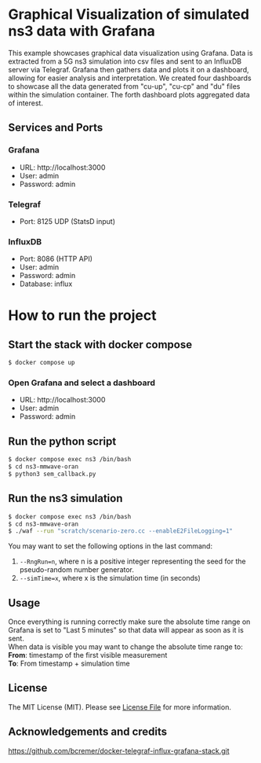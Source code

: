 # Graphical Visualization of simulated ns3 data with Grafana

This example showcases graphical data visualization using Grafana. Data is extracted from a 5G ns3 simulation into csv files and sent to an InfluxDB server via Telegraf. Grafana then gathers data and plots it on a dashboard, allowing for easier analysis and interpretation. We created four dashboards to showcase all the data generated from "cu-up", "cu-cp" and "du" files within the simulation container. The forth dashboard plots aggregated data of interest.  

## Services and Ports

### Grafana
- URL: http://localhost:3000 
- User: admin 
- Password: admin 

### Telegraf
- Port: 8125 UDP (StatsD input)

### InfluxDB
- Port: 8086 (HTTP API)
- User: admin 
- Password: admin 
- Database: influx

# How to run the project

## Start the stack with docker compose

```bash
$ docker compose up
```

### Open Grafana and select a dashboard
- URL: http://localhost:3000 
- User: admin 
- Password: admin 

## Run the python script
```bash
$ docker compose exec ns3 /bin/bash
$ cd ns3-mmwave-oran
$ python3 sem_callback.py
```

## Run the ns3 simulation
```bash
$ docker compose exec ns3 /bin/bash
$ cd ns3-mmwave-oran
$ ./waf --run "scratch/scenario-zero.cc --enableE2FileLogging=1"
```

You may want to set the following options in the last command:
1. `--RngRun=n`, where n is a positive integer representing the seed for the pseudo-random number generator.
2. `--simTime=x`, where x is the simulation time (in seconds)

## Usage
Once everything is running correctly make sure the absolute time range on Grafana is set to "Last 5 minutes" so that data will appear as soon as it is sent.  
When data is visible you may want to change the absolute time range to:  
**From**: timestamp of the first visible measurement  
**To**: From timestamp + simulation time

## License

The MIT License (MIT). Please see [License File](LICENSE) for more information.

## Acknowledgements and credits 

https://github.com/bcremer/docker-telegraf-influx-grafana-stack.git
